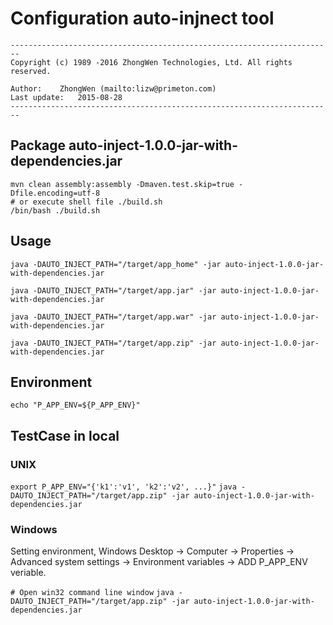 # Configuration auto-injnect tool  
  
`------------------------------------------------------------------------`    
`Copyright (c) 1989 -2016 ZhongWen Technologies, Ltd. All rights reserved.`  
  
`Author:	ZhongWen (mailto:lizw@primeton.com)`  
`Last update:	2015-08-28`  
`------------------------------------------------------------------------`  
  
  
## Package auto-inject-1.0.0-jar-with-dependencies.jar  
  
`mvn clean assembly:assembly -Dmaven.test.skip=true -Dfile.encoding=utf-8`  
`# or execute shell file ./build.sh`  
`/bin/bash ./build.sh`  

## Usage
  
`java -DAUTO_INJECT_PATH="/target/app_home" -jar auto-inject-1.0.0-jar-with-dependencies.jar`

`java -DAUTO_INJECT_PATH="/target/app.jar" -jar auto-inject-1.0.0-jar-with-dependencies.jar`

`java -DAUTO_INJECT_PATH="/target/app.war" -jar auto-inject-1.0.0-jar-with-dependencies.jar`

`java -DAUTO_INJECT_PATH="/target/app.zip" -jar auto-inject-1.0.0-jar-with-dependencies.jar`

## Environment

`echo "P_APP_ENV=${P_APP_ENV}"`


## TestCase in local

### UNIX

`export P_APP_ENV="{'k1':'v1', 'k2':'v2', ...}"`
`java -DAUTO_INJECT_PATH="/target/app.zip" -jar auto-inject-1.0.0-jar-with-dependencies.jar`


### Windows

Setting environment, Windows Desktop -> Computer -> Properties -> Advanced system settings -> Environment variables -> ADD P_APP_ENV veriable.

`# Open win32 command line window`
`java -DAUTO_INJECT_PATH="/target/app.zip" -jar auto-inject-1.0.0-jar-with-dependencies.jar`
